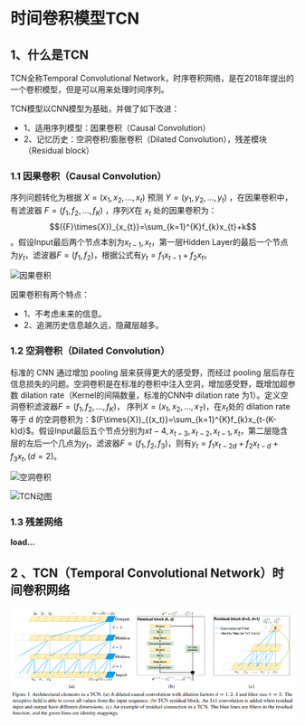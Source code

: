 # 时间卷积模型TCN

## 1、什么是TCN

TCN全称Temporal Convolutional Network，时序卷积网络，是在2018年提出的一个卷积模型，但是可以用来处理时间序列。

TCN模型以CNN模型为基础，并做了如下改进：
* 1、适用序列模型：因果卷积（Causal Convolution）
* 2、记忆历史：空洞卷积/膨胀卷积（Dilated Convolution），残差模块（Residual block）

### 1.1 因果卷积（Causal Convolution）

序列问题转化为根据 $X=(x_1,x_2,...,x_t)$ 预测 $Y=(y_1,y_2,...,y_t)$ ，在因果卷积中，有滤波器 $F=(f_1,f_2,...,f_K)$ ，序列$X$在 $x_t$ 处的因果卷积为：$$({F}\times{X})_{x_{t}}=\sum_{k=1}^{K}f_{k}x_{t}+k$$。假设Input最后两个节点本别为$x_{t-1},x_t$，第一层Hidden Layer的最后一个节点为$y_t$，滤波器$F=(f_1,f_2)$，根据公式有$y_t=f_{1}x_{t-1}+f_{2}x_{t}$。

![因果卷积](https://images2018.cnblogs.com/blog/1383870/201807/1383870-20180730100824670-1288691528.png)

因果卷积有两个特点：

* 1、不考虑未来的信息。
* 2、追溯历史信息越久远，隐藏层越多。

### 1.2 空洞卷积（Dilated Convolution）

标准的 CNN 通过增加 pooling 层来获得更大的感受野，而经过 pooling 层后存在信息损失的问题。空洞卷积是在标准的卷积中注入空洞，增加感受野，既增加超参数 dilation rate（Kernel的间隔数量，标准的CNN中 dilation rate 为1）。定义空洞卷积滤波器$F=(f_1,f_2,...,f_K)$， 序列$X=(x_1,x_2,...,x_T)$，在$x_t$处的 dilation rate 等于 d 的空洞卷积为：$(F\times{X})_{(x_t)}=\sum_{k=1}^{K}f_{k}x_{t-(K-k)d}$。假设Input最后五个节点分别为$x{t-4},x_{t-3},x_{t-2},x_{t-1},x_t$，第二层隐含层的左后一个几点为$y_t$，滤波器$F=(f_1,f_2,f_3)$，则有$y_t=f_{1}x_{t-2d}+f_{2}x_{t-d}+f_{3}x_t,(d=2)$。

![空洞卷积](https://pic3.zhimg.com/v2-c5ea2576993c7cc1908aa0615ee343b6_r.jpg)


![TCN动图](https://img-blog.csdnimg.cn/20190829091941330.gif)

### 1.3 残差网络

**load...**

## 2 、TCN（Temporal Convolutional Network）时间卷积网络

![tcn](TCN.png)